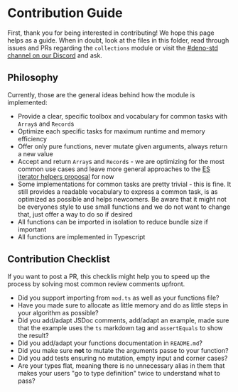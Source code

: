 # Contribution Guide

First, thank you for being interested in contributing! We hope this page helps
as a guide. When in doubt, look at the files in this folder, read through issues
and PRs regarding the `collections` module or visit the
[#deno-std channel on our Discord](https://discord.gg/Ub9bRxHv) and ask.

## Philosophy

Currently, those are the general ideas behind how the module is implemented:

- Provide a clear, specific toolbox and vocabulary for common tasks with
  `Array`s and `Record`s
- Optimize each specific tasks for maximum runtime and memory efficiency
- Offer only pure functions, never mutate given arguments, always return a new
  value
- Accept and return `Array`s and `Record`s - we are optimizing for the most
  common use cases and leave more general approaches to the
  [ES iterator helpers proposal](https://github.com/tc39/proposal-iterator-helpers)
  for now
- Some implementations for common tasks are pretty trivial - this is fine. It
  still provides a readable vocabulary to express a common task, is as optimized
  as possible and helps newcomers. Be aware that it might not be everyones style
  to use small functions and we do not want to change that, just offer a way to
  do so if desired
- All functions can be imported in isolation to reduce bundle size if important
- All functions are implemented in Typescript

## Contribution Checklist

If you want to post a PR, this checklis might help you to speed up the process
by solving most common review comments upfront.

- Did you support importing from `mod.ts` as well as your functions file?
- Have you made sure to allocate as little memory and do as little steps in your
  algorithm as possible?
- Did you add/adapt JSDoc comments, add/adapt an example, made sure that the
  example uses the `ts` markdown tag and `assertEquals` to show the result?
- Did you add/adapt your functions documentation in `README.md`?
- Did you make sure **not** to mutate the arguments passe to your function?
- Did you add tests ensuring no mutation, empty input and corner cases?
- Are your types flat, meaning there is no unnecessary alias in them that makes
  your users "go to type definition" twice to understand what to pass?
